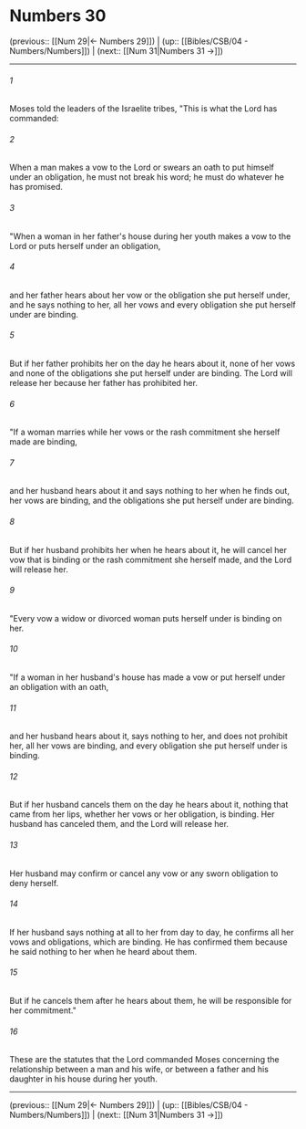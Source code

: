 # Numbers 30

(previous:: [[Num 29|← Numbers 29]]) | (up:: [[Bibles/CSB/04 - Numbers/Numbers]]) | (next:: [[Num 31|Numbers 31 →]])

***


###### 1 
Moses told the leaders of the Israelite tribes, "This is what the Lord has commanded: 

###### 2 
When a man makes a vow to the Lord or swears an oath to put himself under an obligation, he must not break his word; he must do whatever he has promised. 

###### 3 
"When a woman in her father's house during her youth makes a vow to the Lord or puts herself under an obligation, 

###### 4 
and her father hears about her vow or the obligation she put herself under, and he says nothing to her, all her vows and every obligation she put herself under are binding. 

###### 5 
But if her father prohibits her on the day he hears about it, none of her vows and none of the obligations she put herself under are binding. The Lord will release her because her father has prohibited her. 

###### 6 
"If a woman marries while her vows or the rash commitment she herself made are binding, 

###### 7 
and her husband hears about it and says nothing to her when he finds out, her vows are binding, and the obligations she put herself under are binding. 

###### 8 
But if her husband prohibits her when he hears about it, he will cancel her vow that is binding or the rash commitment she herself made, and the Lord will release her. 

###### 9 
"Every vow a widow or divorced woman puts herself under is binding on her. 

###### 10 
"If a woman in her husband's house has made a vow or put herself under an obligation with an oath, 

###### 11 
and her husband hears about it, says nothing to her, and does not prohibit her, all her vows are binding, and every obligation she put herself under is binding. 

###### 12 
But if her husband cancels them on the day he hears about it, nothing that came from her lips, whether her vows or her obligation, is binding. Her husband has canceled them, and the Lord will release her. 

###### 13 
Her husband may confirm or cancel any vow or any sworn obligation to deny herself. 

###### 14 
If her husband says nothing at all to her from day to day, he confirms all her vows and obligations, which are binding. He has confirmed them because he said nothing to her when he heard about them. 

###### 15 
But if he cancels them after he hears about them, he will be responsible for her commitment." 

###### 16 
These are the statutes that the Lord commanded Moses concerning the relationship between a man and his wife, or between a father and his daughter in his house during her youth.

***

(previous:: [[Num 29|← Numbers 29]]) | (up:: [[Bibles/CSB/04 - Numbers/Numbers]]) | (next:: [[Num 31|Numbers 31 →]])

